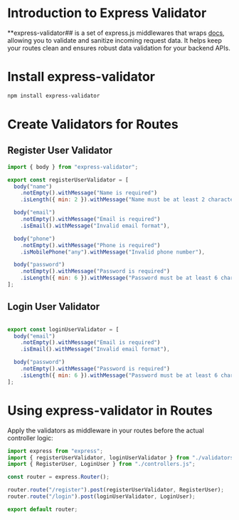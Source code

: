 # Introduction to Express Validator

**express-validator## is a set of express.js middlewares that wraps [docs](https://express-validator.github.io/docs), allowing you to validate and sanitize incoming request data. It helps keep your routes clean and ensures robust data validation for your backend APIs.


# Install express-validator

```bash
npm install express-validator
```


# Create Validators for Routes

##  Register User Validator 

```javascript
import { body } from "express-validator";

export const registerUserValidator = [
  body("name")
    .notEmpty().withMessage("Name is required")
    .isLength({ min: 2 }).withMessage("Name must be at least 2 characters"),

  body("email")
    .notEmpty().withMessage("Email is required")
    .isEmail().withMessage("Invalid email format"),

  body("phone")
    .notEmpty().withMessage("Phone is required")
    .isMobilePhone("any").withMessage("Invalid phone number"),

  body("password")
    .notEmpty().withMessage("Password is required")
    .isLength({ min: 6 }).withMessage("Password must be at least 6 characters"),
];
```

## Login User Validator 

```javascript

export const loginUserValidator = [
  body("email")
    .notEmpty().withMessage("Email is required")
    .isEmail().withMessage("Invalid email format"),

  body("password")
    .notEmpty().withMessage("Password is required")
    .isLength({ min: 6 }).withMessage("Password must be at least 6 characters"),
];

```


# Using express-validator in Routes

Apply the validators as middleware in your routes before the actual controller logic:

```javascript
import express from "express";
import { registerUserValidator, loginUserValidator } from "./validators.js";
import { RegisterUser, LoginUser } from "./controllers.js";

const router = express.Router();

router.route("/register").post(registerUserValidator, RegisterUser);
router.route("/login").post(loginUserValidator, LoginUser);

export default router;

```


